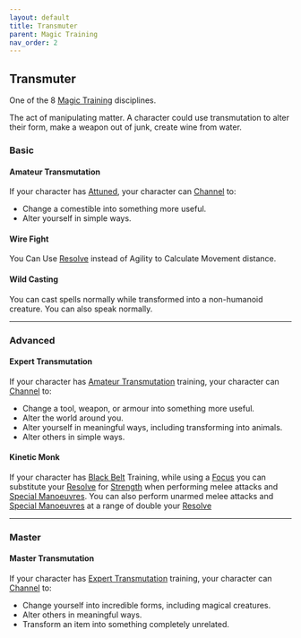 ```yaml
---
layout: default
title: Transmuter
parent: Magic Training
nav_order: 2
---
```

## Transmuter
One of the 8 [Magic Training](Magic-Training) disciplines.

The act of manipulating matter. A character could use transmutation to alter their form, make a weapon out of junk, create wine from water.

### Basic
#### Amateur Transmutation
If your character has [Attuned](Magic-Training#Attuned), your character can [Channel](Channel) to:
* Change a comestible into something more useful. 
* Alter yourself in simple ways.

#### Wire Fight
You Can Use [Resolve](Stats#Resolve) instead of Agility to Calculate Movement distance.

#### Wild Casting
You can cast spells normally while transformed into a non-humanoid creature. You can also speak normally.

---
### Advanced

#### Expert Transmutation
If your character has [Amateur Transmutation](#Amateur%20Transmutation) training, your character can [Channel](Channel) to:
* Change a tool, weapon, or armour into something more useful. 
* Alter the world around you.
* Alter yourself in meaningful ways, including transforming into animals. 
* Alter others in simple ways.

#### Kinetic Monk
If your character has [Black Belt](Pugilist#Black%20Belt) Training, while using a [Focus](Example-Gear#Focus) you can substitute your [Resolve](Stats#Resolve) for [Strength](Stats#Strength) when performing melee attacks and [Special Manoeuvres](Combat#Special%20Manoeuvres). You can also perform unarmed melee attacks and [Special Manoeuvres](Combat#Special%20Manoeuvres) at a range of double your [Resolve](Stats#Resolve)

---
### Master

#### Master Transmutation
If your character has [Expert Transmutation](#Expert%20Transmutation) training, your character can [Channel](Channel) to:

* Change yourself into incredible forms, including magical creatures.
* Alter others in meaningful ways. 
* Transform an item into something completely unrelated.